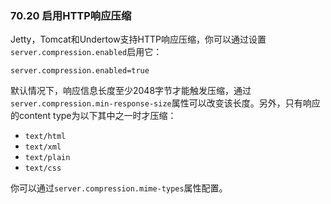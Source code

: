 ### 70.20 启用HTTP响应压缩

Jetty，Tomcat和Undertow支持HTTP响应压缩，你可以通过设置`server.compression.enabled`启用它：
```properties
server.compression.enabled=true
```
默认情况下，响应信息长度至少2048字节才能触发压缩，通过`server.compression.min-response-size`属性可以改变该长度。另外，只有响应的content type为以下其中之一时才压缩：

- `text/html`
- `text/xml`
- `text/plain`
- `text/css`

你可以通过`server.compression.mime-types`属性配置。
